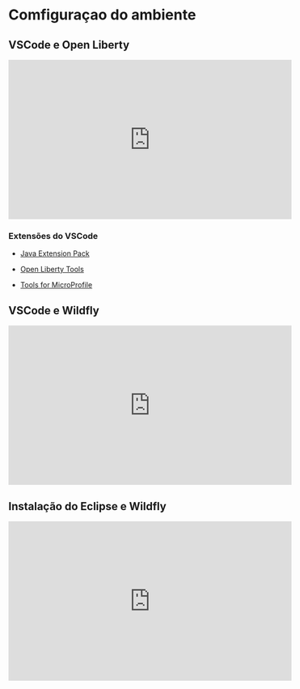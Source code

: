 # Comfiguraçao do ambiente 

## VSCode e Open Liberty

<center>
<iframe width="560" height="315" src="https://www.youtube.com/embed/F2KdoEc_kOQ" title="YouTube video player" frameborder="0" allow="accelerometer; autoplay; clipboard-write; encrypted-media; gyroscope; picture-in-picture" allowfullscreen></iframe>
</center>

### Extensões do VSCode

* [Java Extension Pack](https://marketplace.visualstudio.com/items?itemName=vscjava.vscode-java-pack)

* [Open Liberty Tools](https://marketplace.visualstudio.com/items?itemName=Open-Liberty.liberty-dev-vscode-ext)

* [Tools for MicroProfile](https://marketplace.visualstudio.com/items?itemName=redhat.vscode-microprofile)

## VSCode e Wildfly
<center>
<iframe width="560" height="315" src="https://www.youtube.com/embed/aOAHTI4YAAI" title="YouTube video player" frameborder="0" allow="accelerometer; autoplay; clipboard-write; encrypted-media; gyroscope; picture-in-picture" allowfullscreen></iframe>
</center>

## Instalação do Eclipse e Wildfly

<center>
<iframe width="560" height="315" src="https://www.youtube.com/embed/MkjzEuSleso" title="YouTube video player" frameborder="0" allow="accelerometer; autoplay; clipboard-write; encrypted-media; gyroscope; picture-in-picture" allowfullscreen></iframe>
</center>